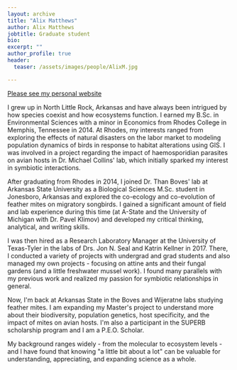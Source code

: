 ```yaml
---
layout: archive
title: "Alix Matthews"
author: Alix Matthews
jobtitle: Graduate student 
bio:
excerpt: ""
author_profile: true
header:
  teaser: /assets/images/people/AlixM.jpg

---
```


[Please see my personal website](https://matthewsalix.weebly.com/)

I grew up in North Little Rock, Arkansas and have always been intrigued by how species coexist and how ecosystems function. I earned my B.Sc. in Environmental Sciences with a minor in Economics from Rhodes College in Memphis, Tennessee in 2014. At Rhodes, my interests ranged from exploring the effects of natural disasters on the labor market to modeling population dynamics of birds in response to habitat alterations using GIS. I was involved in a project regarding the impact of haemosporidian parasites on avian hosts in Dr. Michael Collins' lab, which initially sparked my interest in symbiotic interactions.

After graduating from Rhodes in 2014, I joined Dr. Than Boves' lab at Arkansas State University as a Biological Sciences M.Sc. student in Jonesboro, Arkansas and explored the co-ecology and co-evolution of feather mites on migratory songbirds. I gained a significant amount of field and lab experience during this time (at A-State and the University of Michigan with Dr. Pavel Klimov) and developed my critical thinking, analytical, and writing skills. 

I was then hired as a Research Laboratory Manager at the University of Texas-Tyler in the labs of Drs. Jon N. Seal and Katrin Kellner in 2017. There, I conducted a variety of projects with undergrad and grad students and also managed my own projects - focusing on attine ants and their fungal gardens (and a little freshwater mussel work). I found many parallels with my previous work and realized my passion for symbiotic relationships in general. 

Now, I'm back at Arkansas State in the Boves and Wijeratne labs studying feather mites. I am expanding my Master's project to understand more about their biodiversity, population genetics, host specificity, and the impact of mites on avian hosts. I'm also a participant in the SUPERB scholarship program and I am a P.E.O. Scholar.

My background ranges widely - from the molecular to ecosystem levels - and I have found that knowing "a little bit about a lot" can be valuable for understanding, appreciating, and expanding science as a whole.

